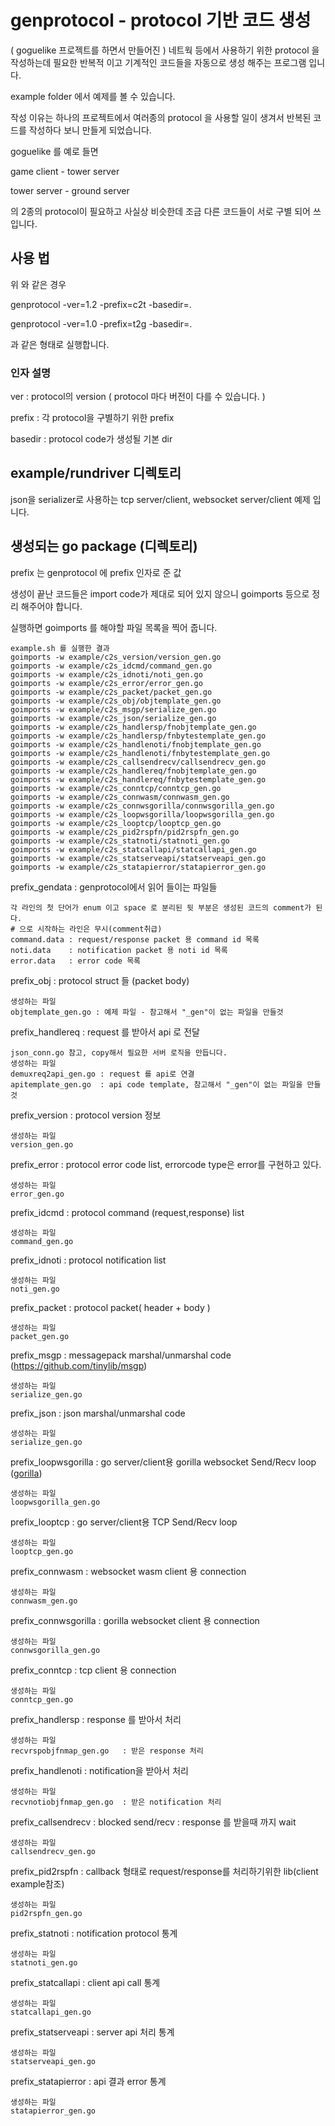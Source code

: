 # genprotocol - protocol 기반 코드 생성

( goguelike 프로젝트를 하면서 만들어진 )
네트웍 등에서 사용하기 위한 protocol 을 작성하는데 필요한 반복적 이고 기계적인 코드들을 자동으로 생성 해주는 프로그램 입니다. 

example folder 에서 예제를 볼 수 있습니다. 

작성 이유는 하나의 프로젝트에서 여러종의 protocol 을 사용할 일이 생겨서 
반복된 코드를 작성하다 보니 만들게 되었습니다. 

goguelike 를 예로 들면 

game client - tower server 

tower server - ground server 

의 2종의 protocol이 필요하고 사실상 비슷한데 조금 다른 코드들이 서로 구별 되어 쓰입니다. 


## 사용 법 
위 와 같은 경우 

genprotocol -ver=1.2 -prefix=c2t -basedir=. 

genprotocol -ver=1.0 -prefix=t2g -basedir=. 

과 같은 형태로 실행합니다. 

### 인자 설명 

ver : protocol의 version ( protocol 마다 버전이 다를 수 있습니다. )

prefix : 각 protocol을 구별하기 위한 prefix 

basedir : protocol code가 생성될 기본 dir

## example/rundriver 디렉토리 

json을 serializer로 사용하는 
tcp server/client, 
websocket server/client 
예제 입니다. 

## 생성되는 go package (디렉토리)

prefix 는 genprotocol 에 prefix 인자로 준 값 

생성이 끝난 코드들은 import code가 제대로 되어 있지 않으니 
goimports 등으로 정리 해주어야 합니다. 

실행하면 goimports 를 해야할 파일 목록을 찍어 줍니다. 
	
	example.sh 를 실행한 결과 
	goimports -w example/c2s_version/version_gen.go
	goimports -w example/c2s_idcmd/command_gen.go
	goimports -w example/c2s_idnoti/noti_gen.go
	goimports -w example/c2s_error/error_gen.go
	goimports -w example/c2s_packet/packet_gen.go
	goimports -w example/c2s_obj/objtemplate_gen.go
	goimports -w example/c2s_msgp/serialize_gen.go
	goimports -w example/c2s_json/serialize_gen.go
	goimports -w example/c2s_handlersp/fnobjtemplate_gen.go
	goimports -w example/c2s_handlersp/fnbytestemplate_gen.go
	goimports -w example/c2s_handlenoti/fnobjtemplate_gen.go
	goimports -w example/c2s_handlenoti/fnbytestemplate_gen.go
	goimports -w example/c2s_callsendrecv/callsendrecv_gen.go
	goimports -w example/c2s_handlereq/fnobjtemplate_gen.go
	goimports -w example/c2s_handlereq/fnbytestemplate_gen.go
	goimports -w example/c2s_conntcp/conntcp_gen.go
	goimports -w example/c2s_connwasm/connwasm_gen.go
	goimports -w example/c2s_connwsgorilla/connwsgorilla_gen.go
	goimports -w example/c2s_loopwsgorilla/loopwsgorilla_gen.go
	goimports -w example/c2s_looptcp/looptcp_gen.go
	goimports -w example/c2s_pid2rspfn/pid2rspfn_gen.go
	goimports -w example/c2s_statnoti/statnoti_gen.go
	goimports -w example/c2s_statcallapi/statcallapi_gen.go
	goimports -w example/c2s_statserveapi/statserveapi_gen.go
	goimports -w example/c2s_statapierror/statapierror_gen.go


prefix_gendata : genprotocol에서 읽어 들이는 파일들 

	각 라인의 첫 단어가 enum 이고 space 로 분리된 뒷 부분은 생성된 코드의 comment가 된다. 
	# 으로 시작하는 라인은 무시(comment취급)
	command.data : request/response packet 용 command id 목록 
	noti.data    : notification packet 용 noti id 목록 
	error.data   : error code 목록 


prefix_obj : protocol struct 들 (packet body)

	생성하는 파일 
	objtemplate_gen.go : 예제 파일 - 참고해서 "_gen"이 없는 파일을 만들것 

prefix_handlereq :  request 를 받아서 api 로 전달 

	json_conn.go 참고, copy해서 필요한 서버 로직을 만듭니다. 
	생성하는 파일 
	demuxreq2api_gen.go : request 를 api로 연결 
	apitemplate_gen.go  : api code template, 참고해서 "_gen"이 없는 파일을 만들것 

prefix_version : protocol version 정보 

	생성하는 파일 
	version_gen.go

prefix_error : protocol error code list, errorcode type은 error를 구현하고 있다.

	생성하는 파일 
	error_gen.go 

prefix_idcmd : protocol command (request,response) list 

	생성하는 파일 
	command_gen.go

prefix_idnoti : protocol notification list 

	생성하는 파일 
	noti_gen.go

prefix_packet : protocol packet( header + body )

	생성하는 파일 
	packet_gen.go

prefix_msgp : messagepack marshal/unmarshal code (https://github.com/tinylib/msgp)

	생성하는 파일 
	serialize_gen.go
 
prefix_json : json marshal/unmarshal code 

	생성하는 파일 
	serialize_gen.go


prefix_loopwsgorilla : go server/client용 gorilla websocket Send/Recv loop ([gorilla](http://www.gorillatoolkit.org/pkg/websocket)) 

	생성하는 파일 
	loopwsgorilla_gen.go

prefix_looptcp : go server/client용 TCP Send/Recv loop

	생성하는 파일 
	looptcp_gen.go

prefix_connwasm : websocket wasm client 용 connection

	생성하는 파일 
	connwasm_gen.go

prefix_connwsgorilla : gorilla websocket  client 용 connection 

	생성하는 파일 
	connwsgorilla_gen.go

prefix_conntcp : tcp client 용 connection 

	생성하는 파일 
	conntcp_gen.go

prefix_handlersp : response 를 받아서 처리 

	생성하는 파일 
	recvrspobjfnmap_gen.go   : 받은 response 처리 

prefix_handlenoti : notification을 받아서 처리 

	생성하는 파일 
	recvnotiobjfnmap_gen.go  : 받은 notification 처리 

prefix_callsendrecv : blocked send/recv : response 를 받을때 까지 wait

	생성하는 파일 
	callsendrecv_gen.go      

prefix_pid2rspfn : callback 형태로 request/response를 처리하기위한 lib(client example참조)

	생성하는 파일 
	pid2rspfn_gen.go      

prefix_statnoti : notification protocol 통계 

	생성하는 파일 
	statnoti_gen.go	

prefix_statcallapi : client api call 통계 

	생성하는 파일 
	statcallapi_gen.go	

prefix_statserveapi : server api 처리 통계 

	생성하는 파일 
	statserveapi_gen.go	

prefix_statapierror : api 결과 error 통계 

	생성하는 파일 
	statapierror_gen.go	
